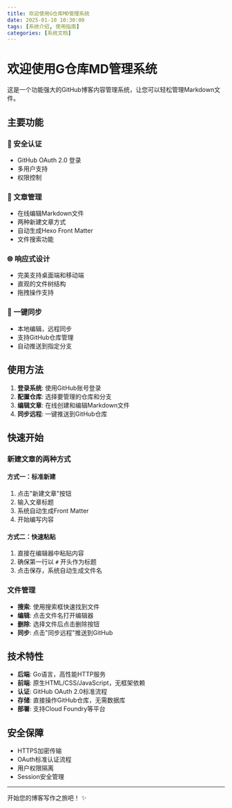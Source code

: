 ```yaml
---
title: 欢迎使用G仓库MD管理系统
date: 2025-01-10 10:30:00
tags: [系统介绍, 使用指南]
categories: [系统文档]
---
```


# 欢迎使用G仓库MD管理系统

这是一个功能强大的GitHub博客内容管理系统，让您可以轻松管理Markdown文件。

## 主要功能

### 🔐 安全认证
- GitHub OAuth 2.0 登录
- 多用户支持
- 权限控制

### 📝 文章管理
- 在线编辑Markdown文件
- 两种新建文章方式
- 自动生成Hexo Front Matter
- 文件搜索功能

### 🌐 响应式设计
- 完美支持桌面端和移动端
- 直观的文件树结构
- 拖拽操作支持

### 🚀 一键同步
- 本地编辑，远程同步
- 支持GitHub仓库管理
- 自动推送到指定分支

## 使用方法

1. **登录系统**: 使用GitHub账号登录
2. **配置仓库**: 选择要管理的仓库和分支
3. **编辑文章**: 在线创建和编辑Markdown文件
4. **同步远程**: 一键推送到GitHub仓库

## 快速开始

### 新建文章的两种方式

#### 方式一：标准新建
1. 点击"新建文章"按钮
2. 输入文章标题
3. 系统自动生成Front Matter
4. 开始编写内容

#### 方式二：快速粘贴
1. 直接在编辑器中粘贴内容
2. 确保第一行以 `#` 开头作为标题
3. 点击保存，系统自动生成文件名

### 文件管理
- **搜索**: 使用搜索框快速找到文件
- **编辑**: 点击文件名打开编辑器
- **删除**: 选择文件后点击删除按钮
- **同步**: 点击"同步远程"推送到GitHub

## 技术特性

- **后端**: Go语言，高性能HTTP服务
- **前端**: 原生HTML/CSS/JavaScript，无框架依赖
- **认证**: GitHub OAuth 2.0标准流程
- **存储**: 直接操作GitHub仓库，无需数据库
- **部署**: 支持Cloud Foundry等平台

## 安全保障

- HTTPS加密传输
- OAuth标准认证流程
- 用户权限隔离
- Session安全管理

---

开始您的博客写作之旅吧！ ✨